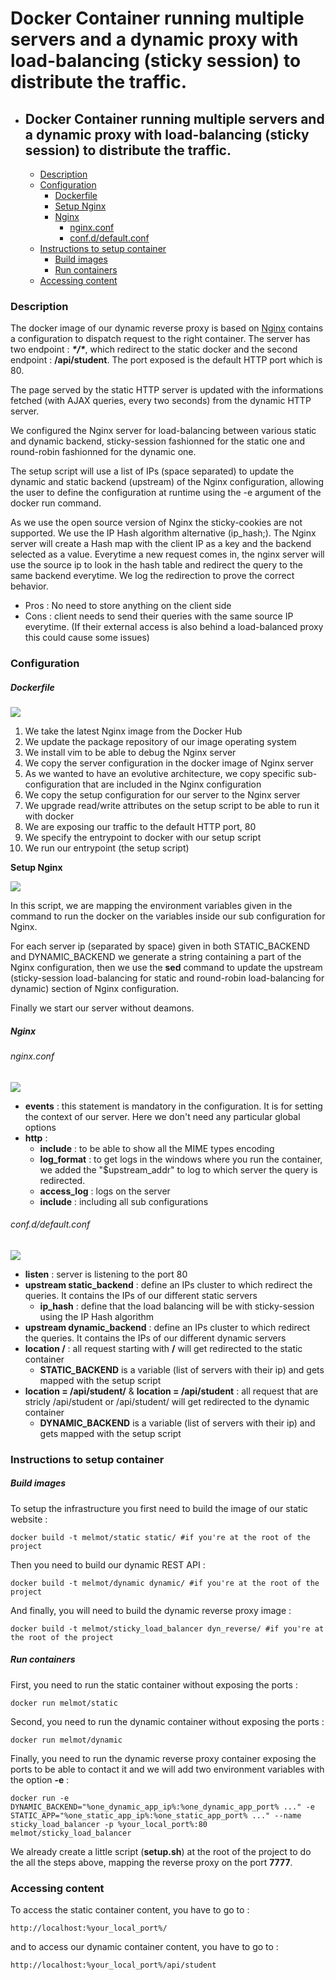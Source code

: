 # Docker Container running multiple servers and a dynamic proxy with load-balancing (sticky session) to distribute the traffic.

- ## Docker Container running multiple servers and a dynamic proxy with load-balancing (sticky session) to distribute the traffic.

  + [Description](#description)
  + [Configuration](#configuration)
    * [Dockerfile](#dockerfile)
    * [Setup Nginx](#setup_nginx)
    * [Nginx](#nginx)
      + [nginx.conf](#nginxconf)
      + [conf.d/default.conf](#confd-defaultconf)
  + [Instructions to setup container](#instructions-to-setup-container)
    * [Build images](#build-images)
    * [Run containers](#run-containers)
  + [Accessing content](#accessing-content)

### Description

The docker image of our dynamic reverse proxy is based on [Nginx](https://hub.docker.com/_/nginx) contains a configuration to dispatch request to the right container. The server has two endpoint : ***\*/\****, which redirect to the static docker and the second endpoint : **/api/student**. The port exposed is the default HTTP port which is 80.

The page served by the static HTTP server is updated with the informations fetched (with AJAX queries, every two seconds) from the dynamic HTTP server.

We configured the Nginx server for load-balancing between various static and dynamic backend, sticky-session fashionned for the static one and round-robin fashionned for the dynamic one.

The setup script will use a list of IPs (space separated) to update the dynamic and static backend (upstream) of the Nginx configuration, allowing the user to define the configuration at runtime using the -e argument of the docker run command.

As we use the open source version of Nginx the sticky-cookies are not supported. We use the IP Hash algorithm alternative (ip_hash;). The Nginx server will create a Hash map with the client IP as a key and the backend selected as a value. Everytime a new request comes in, the nginx server will use the source ip to look in the hash table and redirect the query to the same backend everytime. We log the redirection to prove the correct behavior.

- Pros : No need to store anything on the client side
- Cons : client needs to send their queries with the same source IP everytime. (If their external access is also behind a load-balanced proxy this could cause some issues)

### Configuration	

##### Dockerfile

![](img/dockerfile.PNG)

1. We take the latest Nginx image from the Docker Hub
2. We update the package repository of our image operating system
3. We install vim to be able to debug the Nginx server
4. We copy the server configuration in the docker image of Nginx server
5. As we wanted to have an evolutive architecture, we copy specific sub-configuration that are included in the Nginx configuration
6. We copy the setup configuration for our server to the Nginx server
7. We upgrade read/write attributes on the setup script to be able to run it with docker
8. We are exposing our traffic to the default HTTP port, 80
9. We specify the entrypoint to docker with our setup script
10. We run our entrypoint (the setup script)

**Setup Nginx**

![](img/setup.PNG)

In this script, we are mapping the environment variables given in the command to run the docker on the variables inside our sub configuration for Nginx.

For each server ip (separated by space) given in both STATIC_BACKEND and DYNAMIC_BACKEND we generate a string containing a part of the Nginx configuration, then we use the **sed** command to update the upstream (sticky-session load-balancing for static and round-robin load-balancing for dynamic) section of Nginx configuration. 

Finally we start our server without deamons.

##### Nginx

###### nginx.conf

![](img/nginx.PNG)

- **events** : this statement is mandatory in the configuration. It is for setting the context of our server. Here we don't need any particular global options
- **http** : 
  - **include** : to be able to show all the MIME types encoding
  - **log_format** : to get logs in the windows where you run the container, we added the "$upstream_addr" to log to which server the query is redirected.
  - **access_log** : logs on the server
  - **include** : including all sub configurations

###### conf.d/default.conf

![](img/default.PNG)

- **listen** : server is listening to the port 80
- **upstream static_backend** : define an IPs cluster to which redirect the queries. It contains the IPs of our different static servers
  - **ip_hash** : define that the load balancing will be with sticky-session using the IP Hash algorithm
- **upstream dynamic_backend** : define an IPs cluster to which redirect the queries. It contains the IPs of our different dynamic servers
- **location /** : all request starting with **/** will get redirected to the static container
  - **STATIC_BACKEND** is a variable (list of servers with their ip) and gets mapped with the setup script 
- **location = /api/student/** & **location = /api/student** : all request that are stricly /api/student or /api/student/ will get redirected to the dynamic container
  - **DYNAMIC_BACKEND** is a variable (list of servers with their ip) and gets mapped with the setup script 

### Instructions to setup container

##### Build images

To setup the infrastructure  you first need to build the image of our static website :

```shell
docker build -t melmot/static static/ #if you're at the root of the project
```
Then you need to build our dynamic REST API :

```shell
docker build -t melmot/dynamic dynamic/ #if you're at the root of the project
```
And finally, you will need to build the dynamic reverse proxy image : 

```shell
docker build -t melmot/sticky_load_balancer dyn_reverse/ #if you're at the root of the project
```
##### Run containers

First, you need to run the static container without exposing the ports :

```
docker run melmot/static 
```

Second, you need to run the dynamic container without exposing the ports : 

```
docker run melmot/dynamic 
```

Finally, you need to run the dynamic reverse proxy container exposing the ports to be able to contact it and we will add two environment variables with the option **-e** : 

```
docker run -e DYNAMIC_BACKEND="%one_dynamic_app_ip%:%one_dynamic_app_port% ..." -e STATIC_APP="%one_static_app_ip%:%one_static_app_port% ..." --name sticky_load_balancer -p %your_local_port%:80 melmot/sticky_load_balancer
```

We already create a little script (**setup.sh**) at the root of the project to do the all the steps above, mapping the reverse proxy on the port **7777**.

### Accessing content

To access the static container content, you have to go to :

```
http://localhost:%your_local_port%/
```

and to access our dynamic container content, you have to go to : 

```
http://localhost:%your_local_port%/api/student
```
